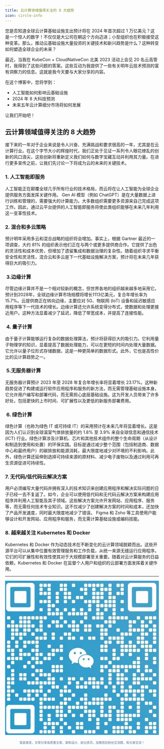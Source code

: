 ```yaml
---
title: 云计算领域值得关注的 8 大趋势
icon: circle-info
---
```



您是否知道全球云计算基础设施支出预计将在 2024 年首次超过 1 万亿美元？这是一个惊人的数字！不仅仅是大公司在朝这个方向迈进；小型组织也在积极接受这种变革。那么，推动云基础设施大量投资的关键技术和新兴趋势是什么？这种转变如何塑造全球企业的未来？

最近，当我在 KubeCon + CloudNativeCon 北美 2023 活动上会见 20 名云高管时，我得到了这些问题的答案。这些互动为我提供了一些有关明年云技术预测的富有洞察力的信息。这就是我今天要与大家分享的内容。

在这个博客中，您将学到：

-   人工智能如何影响云基础设施
-   2024 年 8 大科技预测
-   未来五年云计算细分市场将如何发展

让我们开始吧！

## 云计算领域值得关注的 8 大趋势

接下来的一年对于企业来说是令人兴奋、充满挑战和要求很高的一年，尤其是在云计算行业。在这个字节大小的辉煌时代，我们正处于见证一系列令人眼花缭乱的创新的风口浪尖，这些创新将重新定义我们如何与数字宝藏互动并利用其力量。在进行更多宣传之前，让我们先讨论一下将成为云的未来的关键技术。

### **1\. 人工智能即服务** 

人工智能正在颠覆全球几乎所有行业的技术格局，而云将在让人工智能为全球企业提供服务方面发挥关键作用。 Gen AI 模型（例如 ChatGPT）是在大量数据上进行训练和管理的，需要强大的计算能力。大多数组织需要更多资源来自己完成这项工作。因此，通过云平台提供的人工智能即服务将使此类组织能够在未来几年利用这一变革性技术。

### **2\. 混合和多云策略**

预计明年采用多云和混合战略的组织将会增加。事实上，根据 Gartner 最近的一项调查，大约 81% 的组织表示他们正在与两个或更多提供商合作。它提供了出色的灵活性和成本优势，但增加了遗留集成和数据治理的复杂性。随着组织寻求平衡安全性和灵活性，混合云和多云是下一代基础设施解决方案，预计将在未来几年获得巨大的吸引力。

###  **3.边缘计算**

尽管边缘计算并不是一个相对较新的概念，但世界各地的组织越来越多地采用它。预计到2028年，全球边缘计算市场规模将增长1113亿美元，复合年增长率为15.7%。云提供商正在转向边缘，主要应对 5G、物联网 (IoT) 设备和延迟敏感应用程序等下一代技术的增长。边缘计算还允许系统变得分布式，使数据和处理更接近用户。这种方法显着减少了延迟，降低了带宽成本，并提高了连接性能。

###  **4\. 量子计算**

由于量子计算能够运行复杂的数据处理算法，预计将获得巨大的吸引力。它利用量子物理学的知识，显着提高了数据处理能力，可以在更短的时间内处理大量数据。它允许以量子位形式存储数据，这是一种更简单的数据形式。此外，它也是高性价比的云计算趋势之一。

###  **5.无服务器计算**

无服务器计算预计 2023 年至 2028 年复合年增长率将显着增长 23.17%。这种新趋势促进了构建或运行软件应用程序和服务的新方法，而无需管理基础设施本身。它允许用户编写和部署代码，而无需担心底层基础设施。这为开发人员带来了许多好处，包括更快的上市时间、可扩展性以及更低的新服务部署费用。

###  **6\. 绿色计算**

绿色计算（也称为绿色 IT 或可持续 IT）的采用预计在未来几年将显着增长。这是因为人们认识到全球温室气体排放量的约 1.8% 至 3.9% 来自全球信息和通信技术 (ICT) 行业。绿色计算涉及计算机、芯片和其他技术组件的整个生命周期（从设计和制造到使用和处置）的环保实践。目标是通过减少整个范围（包括制造商、数据中心和最终用户）的碳排放和能源消耗，最大限度地减少对环境的不利影响。此外，绿色计算还延伸到选择可持续来源的原材料、减少电子废物以及通过利用可再生资源促进可持续性。

### **7\. 无代码/低代码云解决方案**

用户必须编写大量代码并拥有深入的技术知识来创建应用程序和解决实际问题的日子已经一去不复返了。如今，企业可以使用低代码和无代码云解决方案来构建应用程序并利用人工智能及其子领域。这些解决方案允许开发网站、应用程序、服务等，而无需任何技术专业知识。这不仅减少了创建解决方案的时间和成本，还加快了产品开发速度，同时最大限度地减少了错误。 Figma 和 Zoho 等工具使用户能够设计和开发网站、应用程序和服务，而无需计算基础设施或编码技能。

### 8\. 越来越关注 Kubernetes 和 Docker

Kubernetes 和 Docker 作为动态技术在不断变化的云计算领域脱颖而出。这些开源平台可以从集中位置有效管理服务和工作负载，从统一来源无缝运行应用程序。它们的可扩展性和有效性使其对于大规模部署至关重要。随着对云计算服务的日益依赖，Kubernetes 和 Docker 在监督个人用户和组织的云部署方面发挥着关键作用。

--- 
![扫码加小助手微信，拉你进技术交流群🔥](https://raw.githubusercontent.com/mouuii/picture/master/weichat.jpg)

<p style="text-align: center;font-size: 10px;;color:#566B95">我是南哥，日常分享高质量文章、架构设计、前沿资讯，加微信拉粉丝交流群，和大家交流！</p>
